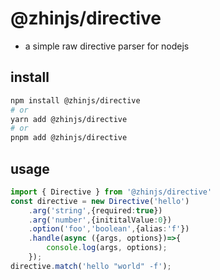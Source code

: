 # @zhinjs/directive
- a simple raw directive parser for nodejs
## install
```bash
npm install @zhinjs/directive
# or
yarn add @zhinjs/directive
# or
pnpm add @zhinjs/directive
```
## usage
```typescript
import { Directive } from '@zhinjs/directive'
const directive = new Directive('hello')
    .arg('string',{required:true})
    .arg('number',{inititalValue:0})
    .option('foo','boolean',{alias:'f'})
    .handle(async ({args, options})=>{
        console.log(args, options);
    });
directive.match('hello "world" -f');
```
